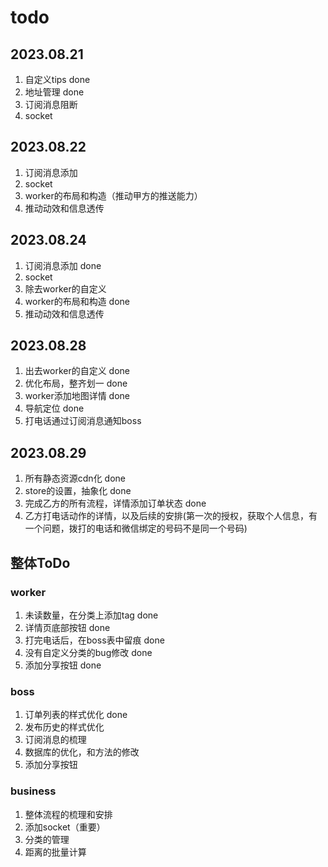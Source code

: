# todo

## 2023.08.21

1. 自定义tips done
2. 地址管理 done
3. 订阅消息阻断
4. socket

## 2023.08.22

1. 订阅消息添加
2. socket
3. worker的布局和构造（推动甲方的推送能力）
4. 推动动效和信息透传

## 2023.08.24

1. 订阅消息添加 done
2. socket
3. 除去worker的自定义
3. worker的布局和构造 done
4. 推动动效和信息透传

## 2023.08.28

1. 出去worker的自定义 done
2. 优化布局，整齐划一 done
3. worker添加地图详情 done
4. 导航定位 done
5. 打电话通过订阅消息通知boss


## 2023.08.29

1. 所有静态资源cdn化 done
2. store的设置，抽象化 done
3. 完成乙方的所有流程，详情添加订单状态 done
4. 乙方打电话动作的详情，以及后续的安排(第一次的授权，获取个人信息，有一个问题，拨打的电话和微信绑定的号码不是同一个号码)

## 整体ToDo

### worker

1. 未读数量，在分类上添加tag done
2. 详情页底部按钮 done
3. 打完电话后，在boss表中留痕 done
4. 没有自定义分类的bug修改 done
5. 添加分享按钮 done
### boss

1. 订单列表的样式优化 done
2. 发布历史的样式优化
3. 订阅消息的梳理
4. 数据库的优化，和方法的修改
5. 添加分享按钮

### business

1. 整体流程的梳理和安排
2. 添加socket（重要）
3. 分类的管理
4. 距离的批量计算